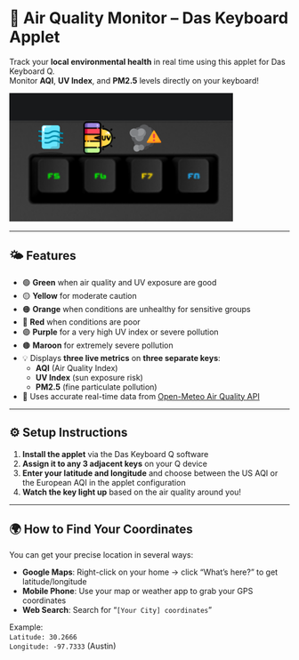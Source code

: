 # 🌿 Air Quality Monitor – Das Keyboard Applet

Track your **local environmental health** in real time using this applet for Das Keyboard Q.  
Monitor **AQI**, **UV Index**, and **PM2.5** levels directly on your keyboard!

![Air Quality Monitor on a Das Keyboard Q](assets/image.png "Air Quality Monitor")

---

## 🌤️ Features

- 🟢 **Green** when air quality and UV exposure are good
- 🟡 **Yellow** for moderate caution
- 🟠 **Orange** when conditions are unhealthy for sensitive groups
- 🔴 **Red** when conditions are poor
- 🟣 **Purple** for a very high UV index or severe pollution
- 🟤 **Maroon** for extremely severe pollution
- 💡 Displays **three live metrics** on **three separate keys**:
  - **AQI** (Air Quality Index)
  - **UV Index** (sun exposure risk)
  - **PM2.5** (fine particulate pollution)
- 📡 Uses accurate real-time data from [Open-Meteo Air Quality API](https://open-meteo.com/en/docs/air-quality-api)

---

## ⚙️ Setup Instructions

1. **Install the applet** via the Das Keyboard Q software
2. **Assign it to any 3 adjacent keys** on your Q device
3. **Enter your latitude and longitude** and choose between the US AQI or the European AQI in the applet configuration
4. **Watch the key light up** based on the air quality around you!

---

## 🌍 How to Find Your Coordinates

You can get your precise location in several ways:

- **Google Maps**: Right-click on your home → click “What’s here?” to get latitude/longitude
- **Mobile Phone**: Use your map or weather app to grab your GPS coordinates
- **Web Search**: Search for “`[Your City] coordinates`”

Example:  
`Latitude: 30.2666`  
`Longitude: -97.7333` (Austin)
